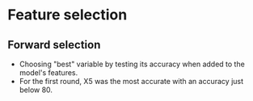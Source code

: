 # Feature selection
## Forward selection
- Choosing "best" variable by testing its accuracy when added to the model's features.
- For the first round, X5 was the most accurate with an accuracy just below 80.
